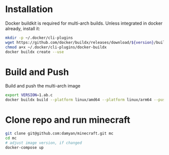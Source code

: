 # Installation
Docker buildkit is required for multi-arch builds. Unless integrated in docker already, install it:
```bash
mkdir -p ~/.docker/cli-plugins
wget https://github.com/docker/buildx/releases/download/${version}/buildx-v{version}.linux-$arch -O ~/.docker/cli-plugins/docker-buildx
chmod a+x ~/.docker/cli-plugins/docker-buildx
docker buildx create --use
```

# Build and Push
Build and push the multi-arch image
```bash
export VERSION=1.ab.c
docker buildx build --platform linux/amd64 --platform linux/arm64 --push . -t damyanyordanov/minecraft-java:$VERSION -f Dockerfile-$VERSION
```

# Clone repo and run minecraft
```bash
git clone git@github.com:damyan/minecraft.git mc
cd mc
# adjust image version, if changed
docker-compose up
```

